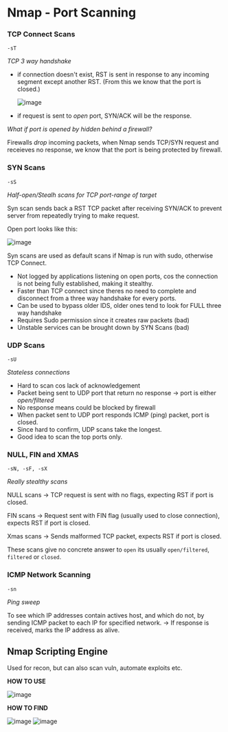# Nmap - Port Scanning

### TCP Connect Scans

`-sT `

*TCP 3 way handshake*
- if connection doesn't exist, RST is sent in response to any incoming segment except another RST. 
  (From this we know that the port is closed.)
  
  ![image](https://user-images.githubusercontent.com/80155116/111609373-17e2f880-883f-11eb-8072-d6a0ffcbed4a.png)

- if request is sent to *open* port, SYN/ACK will be the response.

*What if port is opened by hidden behind a firewall?*

Firewalls *drop* incoming packets, when Nmap sends TCP/SYN request and receieves no response, we know that the port is being protected by firewall.

### SYN Scans

`-sS`

*Half-open/Stealh scans for TCP port-range of target*

Syn scan sends back a RST TCP packet after receiving SYN/ACK to prevent server from repeatedly trying to make request.

Open port looks like this:

![image](https://user-images.githubusercontent.com/80155116/111610457-3eedfa00-8840-11eb-88e0-9b4f8411f5b4.png)

Syn scans are used as default scans if Nmap is run with sudo, otherwise TCP Connect.

- Not logged by applications listening on open ports, cos the connection is not being fully established, making it stealthy.
- Faster than TCP connect since theres no need to complete and disconnect from a three way handshake for every ports.
- Can be used to bypass older IDS, older ones tend to look for FULL three way handshake
- Requires Sudo permission since it creates raw packets (bad)
- Unstable services can be brought down by SYN Scans (bad)

### UDP Scans

`-sU`

*Stateless connections*

- Hard to scan cos lack of acknowledgement
- Packet being sent to UDP port that return no response -> port is either *open/filtered* 
- No response means could be blocked by firewall
- When packet sent to UDP port responds ICMP (ping) packet, port is closed.
- Since hard to confirm, UDP scans take the longest.
- Good idea to scan the top ports only.

### NULL, FIN and XMAS

`-sN, -sF, -sX`

*Really stealthy scans*

NULL scans -> TCP request is sent with no flags, expecting RST if port is closed.

FIN scans -> Request sent with FIN flag (usually used to close connection), expects RST if port is closed.

Xmas scans -> Sends malformed TCP packet, expects RST if port is closed.

These scans give no concrete answer to `open` its usually `open/filtered`, `filtered` or `closed`.

### ICMP Network Scanning

`-sn`

*Ping sweep*

To see which IP addresses contain actives host, and which do not, by sending ICMP packet to each IP for specified network.
-> If response is received, marks the IP address as alive.

## **N**map **S**cripting **E**ngine

Used for recon, but can also scan vuln, automate exploits etc.

**HOW TO USE**

![image](https://user-images.githubusercontent.com/80155116/111615139-44017800-8845-11eb-8f00-274a048abec4.png)

**HOW TO FIND**

![image](https://user-images.githubusercontent.com/80155116/111617665-47e2c980-8848-11eb-998a-218af0ada7ef.png)
![image](https://user-images.githubusercontent.com/80155116/111617687-4dd8aa80-8848-11eb-9368-327f65f701ad.png)



